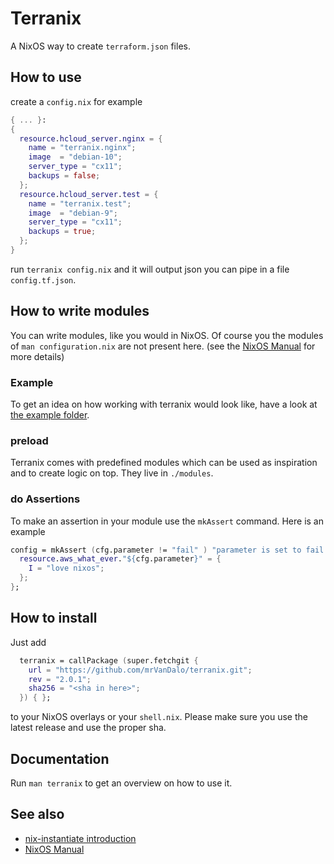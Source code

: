 # Terranix

A NixOS way to create `terraform.json` files.

## How to use

create a `config.nix` for example

```nix
{ ... }:
{
  resource.hcloud_server.nginx = {
    name = "terranix.nginx";
    image  = "debian-10";
    server_type = "cx11";
    backups = false;
  };
  resource.hcloud_server.test = {
    name = "terranix.test";
    image  = "debian-9";
    server_type = "cx11";
    backups = true;
  };
}
```

run `terranix config.nix` and it will output json you can pipe in a file `config.tf.json`.

## How to write modules

You can write modules, like you would in NixOS.
Of course you the modules of `man configuration.nix` are not present here.
(see the [NixOS Manual](https://nixos.org/nixos/manual/index.html#sec-writing-modules) for more details)

### Example

To get an idea on how working with terranix would look like,
have a look at [the example folder](./example/).

### preload

Terranix comes with predefined modules which can be used as
inspiration and to create logic on top.
They live in `./modules`.

### do Assertions

To make an assertion in your module use the `mkAssert` command.
Here is an example

```nix
config = mkAssert (cfg.parameter != "fail" ) "parameter is set to fail!" {
  resource.aws_what_ever."${cfg.parameter}" = {
    I = "love nixos";
  };
};
```

## How to install

Just add

```nix
  terranix = callPackage (super.fetchgit {
    url = "https://github.com/mrVanDalo/terranix.git";
    rev = "2.0.1";
    sha256 = "<sha in here>";
  }) { };
```

to your NixOS overlays or your `shell.nix`.
Please make sure you use the latest release and use the proper sha.

## Documentation

Run `man terranix` to get an overview on how to use it.

## See also

* [nix-instantiate introduction](https://tech.ingolf-wagner.de/nixos/nix-instantiate/)
* [NixOS Manual](https://nixos.org/nixos/manual/index.html#sec-writing-modules)
